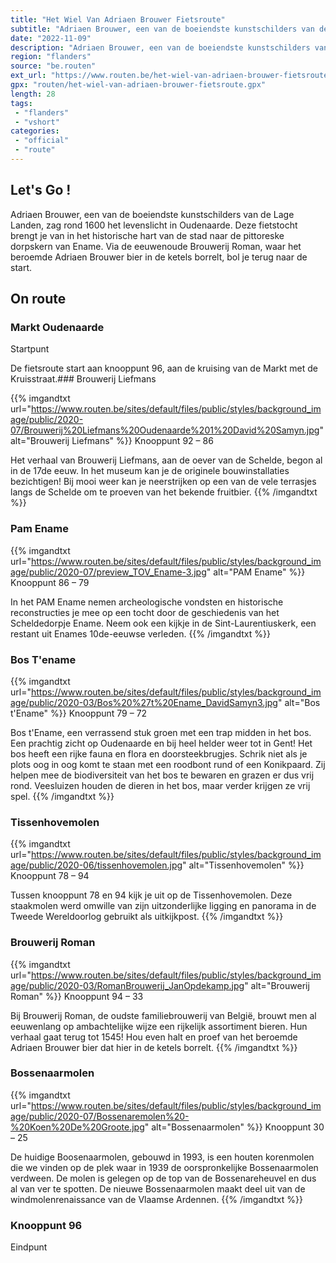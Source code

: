 ```yaml
---
title: "Het Wiel Van Adriaen Brouwer Fietsroute"
subtitle: "Adriaen Brouwer, een van de boeiendste kunstschilders van de Lage Landen, zag rond 1600 het levenslicht in Oudenaarde"
date: "2022-11-09"
description: "Adriaen Brouwer, een van de boeiendste kunstschilders van de Lage Landen, zag rond 1600 het levenslicht in Oudenaarde"
region: "flanders"
source: "be.routen"
ext_url: "https://www.routen.be/het-wiel-van-adriaen-brouwer-fietsroute"
gpx: "routen/het-wiel-van-adriaen-brouwer-fietsroute.gpx"
length: 28
tags:
 - "flanders"
 - "vshort"
categories:
 - "official"
 - "route"
---
```


## Let's Go ! 

Adriaen Brouwer, een van de boeiendste kunstschilders van de Lage Landen, zag rond 1600 het levenslicht in Oudenaarde. Deze fietstocht brengt je van in het historische hart van de stad naar de pittoreske dorpskern van Ename. Via de eeuwenoude Brouwerij Roman, waar het beroemde Adriaen Brouwer bier in de ketels borrelt, bol je terug naar de start.

## On route

### Markt Oudenaarde

Startpunt

De fietsroute start aan knooppunt 96, aan de kruising van de Markt met de Kruisstraat.### Brouwerij Liefmans

{{% imgandtxt url="https://www.routen.be/sites/default/files/public/styles/background_image/public/2020-07/Brouwerij%20Liefmans%20Oudenaarde%201%20David%20Samyn.jpg" alt="Brouwerij Liefmans" %}}
Knooppunt 92 – 86

Het verhaal van Brouwerij Liefmans, aan de oever van de Schelde, begon al in de 17de eeuw. In het museum kan je de originele bouwinstallaties bezichtigen! Bij mooi weer kan je neerstrijken op een van de vele terrasjes langs de Schelde om te proeven van het bekende fruitbier.
{{% /imgandtxt %}}

### Pam Ename

{{% imgandtxt url="https://www.routen.be/sites/default/files/public/styles/background_image/public/2020-07/preview_TOV_Ename-3.jpg" alt="PAM Ename" %}}
Knooppunt 86 – 79

In het PAM Ename nemen archeologische vondsten en historische reconstructies je mee op een tocht door de geschiedenis van het Scheldedorpje Ename. Neem ook een kijkje in de Sint-Laurentiuskerk, een restant uit Enames 10de-eeuwse verleden.
{{% /imgandtxt %}}

### Bos T'ename

{{% imgandtxt url="https://www.routen.be/sites/default/files/public/styles/background_image/public/2020-03/Bos%20%27t%20Ename_DavidSamyn3.jpg" alt="Bos t'Ename" %}}
Knooppunt 79 – 72

Bos t'Ename, een verrassend stuk groen met een trap midden in het bos. Een prachtig zicht op Oudenaarde en bij heel helder weer tot in Gent! Het bos heeft een rijke fauna en flora en doorsteekbrugjes. Schrik niet als je plots oog in oog komt te staan met een roodbont rund of een Konikpaard. Zij helpen mee de biodiversiteit van het bos te bewaren en grazen er dus vrij rond. Veesluizen houden de dieren in het bos, maar verder krijgen ze vrij spel.
{{% /imgandtxt %}}

### Tissenhovemolen

{{% imgandtxt url="https://www.routen.be/sites/default/files/public/styles/background_image/public/2020-06/tissenhovemolen.jpg" alt="Tissenhovemolen" %}}
Knooppunt 78 – 94

Tussen knooppunt 78 en 94 kijk je uit op de Tissenhovemolen. Deze staakmolen werd omwille van zijn uitzonderlijke ligging en panorama in de Tweede Wereldoorlog gebruikt als uitkijkpost.
{{% /imgandtxt %}}

### Brouwerij Roman

{{% imgandtxt url="https://www.routen.be/sites/default/files/public/styles/background_image/public/2020-03/RomanBrouwerij_JanOpdekamp.jpg" alt="Brouwerij Roman" %}}
Knooppunt 94 – 33

Bij Brouwerij Roman, de oudste familiebrouwerij van België, brouwt men al eeuwenlang op ambachtelijke wijze een rijkelijk assortiment bieren. Hun verhaal gaat terug tot 1545! Hou even halt en proef van het beroemde Adriaen Brouwer bier dat hier in de ketels borrelt.
{{% /imgandtxt %}}

### Bossenaarmolen

{{% imgandtxt url="https://www.routen.be/sites/default/files/public/styles/background_image/public/2020-07/Bossenaremolen%20-%20Koen%20De%20Groote.jpg" alt="Bossenaarmolen" %}}
Knooppunt 30 – 25

De huidige Boosenaarmolen, gebouwd in 1993, is een houten korenmolen die we vinden op de plek waar in 1939 de oorspronkelijke Bossenaarmolen verdween. De molen is gelegen op de top van de Bossenareheuvel en dus al van ver te spotten. De nieuwe Bossenaarmolen maakt deel uit van de windmolenrenaissance van de Vlaamse Ardennen.
{{% /imgandtxt %}}

### Knooppunt 96

Eindpunt


